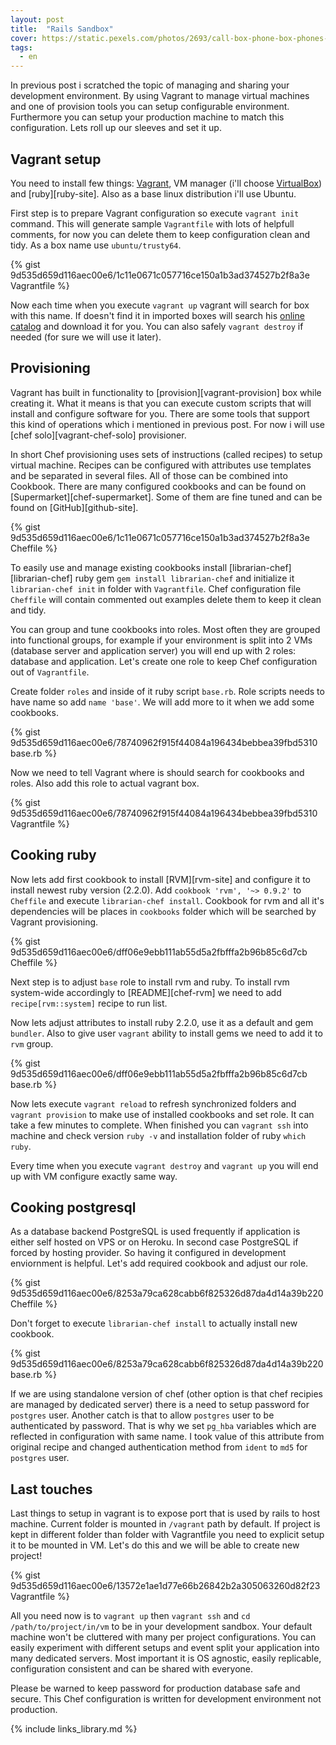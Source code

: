```yaml
---
layout: post
title:  "Rails Sandbox"
cover: https://static.pexels.com/photos/2693/call-box-phone-box-phones-public.jpg
tags:
  - en
---
```


In previous post i scratched the topic of managing and sharing your development environment. By using Vagrant to manage virtual machines and one of provision tools you can setup configurable environment. Furthermore you can setup your production machine to match this configuration. Lets roll up our sleeves and set it up.

<!-- more -->

## Vagrant setup

You need to install few things: [Vagrant][vagrant-up], VM manager (i'll choose [VirtualBox][virtual-box]) and [ruby][ruby-site]. Also as a base linux distribution i'll use Ubuntu.

First step is to prepare Vagrant configuration so execute `vagrant init` command. This will generate sample `Vagrantfile` with lots of helpfull comments, for now you can delete them to keep configuration clean and tidy. As a box name use `ubuntu/trusty64`.

{% gist 9d535d659d116aec00e6/1c11e0671c057716ce150a1b3ad374527b2f8a3e Vagrantfile %}

Now each time when you execute `vagrant up` vagrant will search for box with this name. If doesn't find it in imported boxes will search his [online catalog][vagrant-atlas] and download it for you. You can also safely `vagrant destroy` if needed (for sure we will use it later).

## Provisioning

Vagrant has built in functionality to [provision][vagrant-provision] box while creating it. What it means is that you can execute custom scripts that will install and configure software for you. There are some tools that support this kind of operations which i mentioned in previous post. For now i will use [chef solo][vagrant-chef-solo] provisioner.

In short Chef provisioning uses sets of instructions (called recipes) to setup virtual machine. Recipes can be configured with attributes use templates and be separated in several files. All of those can be combined into Cookbook. There are many configured cookbooks and can be found on [Supermarket][chef-supermarket]. Some of them are fine tuned and can be found on [GitHub][github-site].

{% gist 9d535d659d116aec00e6/1c11e0671c057716ce150a1b3ad374527b2f8a3e Cheffile %}

To easily use and manage existing cookbooks install [librarian-chef][librarian-chef] ruby gem `gem install librarian-chef` and initialize it `librarian-chef init` in folder with `Vagrantfile`. Chef configuration file `Cheffile` will contain commented out examples delete them to keep it clean and tidy.

You can group and tune cookbooks into roles. Most often they are grouped into functional groups, for example if your environment is split into 2 VMs (database server and application server) you will end up with 2 roles: database and application. Let's create one role to keep Chef configuration out of `Vagrantfile`.

Create folder `roles` and inside of it ruby script `base.rb`. Role scripts needs to have name so add `name 'base'`. We will add more to it when we add some cookbooks.

{% gist 9d535d659d116aec00e6/78740962f915f44084a196434bebbea39fbd5310 base.rb %}

Now we need to tell Vagrant where is should search for cookbooks and roles. Also add this role to actual vagrant box.

{% gist 9d535d659d116aec00e6/78740962f915f44084a196434bebbea39fbd5310 Vagrantfile %}

## Cooking ruby

Now lets add first cookbook to install [RVM][rvm-site] and configure it to install newest ruby version (2.2.0). Add `cookbook 'rvm', '~> 0.9.2'` to `Cheffile` and execute `librarian-chef install`. Cookbook for rvm and all it's dependencies will be places in `cookbooks` folder which will be searched by Vagrant provisioning.

{% gist 9d535d659d116aec00e6/dff06e9ebb111ab55d5a2fbfffa2b96b85c6d7cb Cheffile %}

Next step is to adjust `base` role to install rvm and ruby. To install rvm system-wide accordingly to [README][chef-rvm] we need to add `recipe[rvm::system]` recipe to run list.

Now lets adjust attributes to install ruby 2.2.0, use it as a default and  gem `bundler`. Also to give user `vagrant` ability to install gems we need to add it to `rvm` group.

{% gist 9d535d659d116aec00e6/dff06e9ebb111ab55d5a2fbfffa2b96b85c6d7cb base.rb %}

Now lets execute `vagrant reload` to refresh synchronized folders and `vagrant provision` to make use of installed cookbooks and set role. It can take a few minutes to complete. When finished you can `vagrant ssh` into machine and check version `ruby -v` and installation folder of ruby `which ruby`.

Every time when you execute `vagrant destroy` and `vagrant up` you will end up with VM configure exactly same way.

## Cooking postgresql

As a database backend PostgreSQL is used frequently if application is either self hosted on VPS or on Heroku. In second case PostgreSQL if forced by hosting provider. So having it configured in development enviornment is helpful. Let's add required cookbook and adjust our role.

{% gist 9d535d659d116aec00e6/8253a79ca628cabb6f825326d87da4d14a39b220 Cheffile %}

Don't forget to execute `librarian-chef install` to actually install new cookbook.

{% gist 9d535d659d116aec00e6/8253a79ca628cabb6f825326d87da4d14a39b220 base.rb %}

If we are using standalone version of chef (other option is that chef recipies are managed by dedicated server) there is a need to setup password for `postgres` user. Another catch is that to allow `postgres` user to be authenticated by password. That is why we set `pg_hba` variables which are reflected in configuration with same name. I took value of this attribute from original recipe and changed authentication method from `ident` to `md5` for `postgres` user.

## Last touches

Last things to setup in vagrant is to expose port that is used by rails to host machine. Current folder is mounted in `/vagrant` path by default. If project is kept in different folder than folder with Vagrantfile you need to explicit setup it to be mounted in VM. Let's do this and we will be able to create new project!

{% gist 9d535d659d116aec00e6/13572e1ae1d77e66b26842b2a305063260d82f23 Vagrantfile %}

All you need now is to `vagrant up` then `vagrant ssh` and `cd /path/to/project/in/vm` to be in your development sandbox. Your default machine won't be cluttered with many per project configurations. You can easily experiment with different setups and event split your application into many dedicated servers. Most important it is OS agnostic, easily replicable, configuration consistent and can be shared with everyone.

Please be warned to keep password for production database safe and secure. This Chef configuration is written for development environment not production.

{% include links_library.md %}

[virtual-box]:https://www.virtualbox.org/
[vagrant-up]:https://www.vagrantup.com/
[vagrant-atlas]:https://atlas.hashicorp.com/boxes/search
